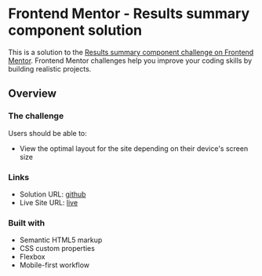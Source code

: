 # Frontend Mentor - Results summary component solution

This is a solution to the [Results summary component challenge on Frontend Mentor](https://www.frontendmentor.io/challenges/results-summary-component-CE_K6s0maV). Frontend Mentor challenges help you improve your coding skills by building realistic projects. 

## Overview

### The challenge

Users should be able to:

- View the optimal layout for the site depending on their device's screen size

### Links

- Solution URL: [github](https://github.com/msienkowiec/results-summary-component)
- Live Site URL: [live](https://msienkowiec.github.io/results-summary-component/)

### Built with

- Semantic HTML5 markup
- CSS custom properties
- Flexbox
- Mobile-first workflow
